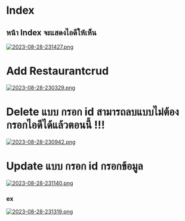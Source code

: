 # Index
## หน้า Index จะแสดงไอดีให้เห็น
[![2023-08-28-231427.png](https://i.postimg.cc/QdFMBMNT/2023-08-28-231427.png)](https://postimg.cc/18ZS2sqm)

#  Add Restaurantcrud

[![2023-08-28-230329.png](https://i.postimg.cc/6TsWsrRL/2023-08-28-230329.png)](https://postimg.cc/wRV8Lsw7)

# Delete แบบ กรอก id สามารถลบแบบไม่ต้องกรอกไอดีได้แล้วตอนนี้ !!!

[![2023-08-28-230942.png](https://i.postimg.cc/FsfpDjDC/2023-08-28-230942.png)](https://postimg.cc/gnW30693)
# Update  แบบ กรอก id กรอกข้อมูล 

[![2023-08-28-231140.png](https://i.postimg.cc/kgvTb7j7/2023-08-28-231140.png)](https://postimg.cc/SnjL0bFP)
### ex
[![2023-08-28-231319.png](https://i.postimg.cc/63JTxNXG/2023-08-28-231319.png)](https://postimg.cc/SXdmc3jy)


